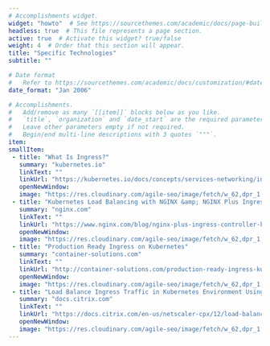 ```yaml
---
# Accomplishments widget.
widget: "howto"  # See https://sourcethemes.com/academic/docs/page-builder/
headless: true  # This file represents a page section.
active: true  # Activate this widget? true/false
weight: 4  # Order that this section will appear.
title: "Specific Technologies"
subtitle: ""

# Date format
#   Refer to https://sourcethemes.com/academic/docs/customization/#date-format
date_format: "Jan 2006"

# Accomplishments.
#   Add/remove as many `[[item]]` blocks below as you like.
#   `title`, `organization` and `date_start` are the required parameters.
#   Leave other parameters empty if not required.
#   Begin/end multi-line descriptions with 3 quotes `"""`.
item:
smallItem: 
 - title: "What Is Ingress?"
   summary: "kubernetes.io"
   linkText: ""
   linkUrl: "https://kubernetes.io/docs/concepts/services-networking/ingress/"
   openNewWindow: 
   image: "https://res.cloudinary.com/agile-seo/image/fetch/w_62,dpr_1.0,d_blank_am8gzx.png/https%3A%2F%2Flogo.clearbit.com%2Fkubernetes.io%3Fsize%3D250"
 - title: "Kubernetes Load Balancing with NGINX &amp; NGINX Plus Ingress Controllers"
   summary: "nginx.com"
   linkText: ""
   linkUrl: "https://www.nginx.com/blog/nginx-plus-ingress-controller-kubernetes-load-balancing/"
   openNewWindow: 
   image: "https://res.cloudinary.com/agile-seo/image/fetch/w_62,dpr_1.0,d_blank_am8gzx.png/https%3A%2F%2Flogo.clearbit.com%2Fnginx.com%3Fsize%3D250"
 - title: "Production Ready Ingress on Kubernetes"
   summary: "container-solutions.com"
   linkText: ""
   linkUrl: "http://container-solutions.com/production-ready-ingress-kubernetes/"
   openNewWindow: 
   image: "https://res.cloudinary.com/agile-seo/image/fetch/w_62,dpr_1.0,d_blank_am8gzx.png/https%3A%2F%2Flogo.clearbit.com%2Fcontainer-solutions.com%3Fsize%3D250"
 - title: "Load Balance Ingress Traffic in Kubernetes Environment Using NetScaler CPX"
   summary: "docs.citrix.com"
   linkText: ""
   linkUrl: "https://docs.citrix.com/en-us/netscaler-cpx/12/load-balance-ingress-traffic-in-kubernetes-environment.html"
   openNewWindow: 
   image: "https://res.cloudinary.com/agile-seo/image/fetch/w_62,dpr_1.0,d_blank_am8gzx.png/https%3A%2F%2Flogo.clearbit.com%2Fdocs.citrix.com%3Fsize%3D250"
---
```


